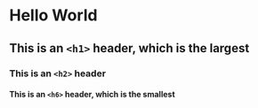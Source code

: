 # Hello World
## This is an `<h1>` header, which is the largest 
### This is an `<h2>` header 
#### This is an `<h6>` header, which is the smallest
